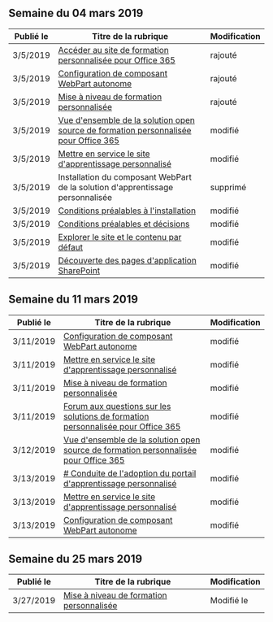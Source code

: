 <!-- This file is generated automatically each week. Changes made to this file will be overwritten.-->




## <a name="week-of-march-04-2019"></a>Semaine du 04 mars 2019


| Publié le |Titre de la rubrique | Modification |
|------|------------|--------|
| 3/5/2019 | [Accéder au site de formation personnalisée pour Office 365](/Office365/CustomLearning/custom_addowners) | rajouté |
| 3/5/2019 | [Configuration de composant WebPart autonome](/Office365/CustomLearning/custom_manualsetup) | rajouté |
| 3/5/2019 | [Mise à niveau de formation personnalisée](/Office365/CustomLearning/custom_upgrade) | rajouté |
| 3/5/2019 | [Vue d'ensemble de la solution open source de formation personnalisée pour Office 365](/Office365/CustomLearning/index) | modifié |
| 3/5/2019 | [Mettre en service le site d'apprentissage personnalisé](/Office365/CustomLearning/installsitepackage) | modifié |
| 3/5/2019 | Installation du composant WebPart de la solution d'apprentissage personnalisée | supprimé |
| 3/5/2019 | [Conditions préalables à l'installation](/Office365/CustomLearning/prereqs) | modifié |
| 3/5/2019 | [Conditions préalables et décisions](/Office365/CustomLearning/servicedecisions) | modifié |
| 3/5/2019 | [Explorer le site et le contenu par défaut](/Office365/CustomLearning/sitecontent) | modifié |
| 3/5/2019 | [Découverte des pages d'application SharePoint](/Office365/CustomLearning/custom_apppages) | modifié |


## <a name="week-of-march-11-2019"></a>Semaine du 11 mars 2019


| Publié le |Titre de la rubrique | Modification |
|------|------------|--------|
| 3/11/2019 | [Configuration de composant WebPart autonome](/Office365/CustomLearning/custom_manualsetup) | modifié |
| 3/11/2019 | [Mettre en service le site d'apprentissage personnalisé](/Office365/CustomLearning/custom_provision) | modifié |
| 3/11/2019 | [Mise à niveau de formation personnalisée](/Office365/CustomLearning/custom_upgrade) | modifié |
| 3/11/2019 | [Forum aux questions sur les solutions de formation personnalisée pour Office 365](/Office365/CustomLearning/faq) | modifié |
| 3/12/2019 | [Vue d'ensemble de la solution open source de formation personnalisée pour Office 365](/Office365/CustomLearning/index) | modifié |
| 3/13/2019 | [# Conduite de l'adoption du portail d'apprentissage personnalisé](/Office365/CustomLearning/driveadoption) | modifié |
| 3/13/2019 | [Mettre en service le site d'apprentissage personnalisé](/Office365/CustomLearning/custom_provision) | modifié |
| 3/13/2019 | [Configuration de composant WebPart autonome](/Office365/CustomLearning/custom_manualsetup) | modifié |


## <a name="week-of-march-25-2019"></a>Semaine du 25 mars 2019


| Publié le |Titre de la rubrique | Modification |
|------|------------|--------|
| 3/27/2019 | [Mise à niveau de formation personnalisée](/Office365/CustomLearning/custom_upgrade) | Modifié le |
